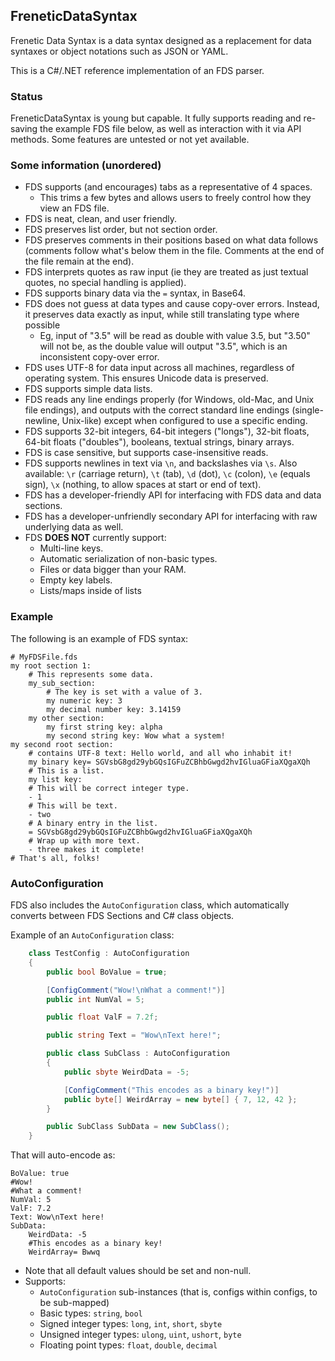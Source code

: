 FreneticDataSyntax
------------------

Frenetic Data Syntax is a data syntax designed as a replacement for data syntaxes or object notations such as JSON or YAML.

This is a C#/.NET reference implementation of an FDS parser.

### Status

FreneticDataSyntax is young but capable. It fully supports reading and re-saving the example FDS file below, as well as interaction with it via API methods. Some features are untested or not yet available.

### Some information (unordered)

- FDS supports (and encourages) tabs as a representative of 4 spaces.
    - This trims a few bytes and allows users to freely control how they view an FDS file.
- FDS is neat, clean, and user friendly.
- FDS preserves list order, but not section order.
- FDS preserves comments in their positions based on what data follows (comments follow what's below them in the file. Comments at the end of the file remain at the end).
- FDS interprets quotes as raw input (ie they are treated as just textual quotes, no special handling is applied).
- FDS supports binary data via the `=` syntax, in Base64.
- FDS does not guess at data types and cause copy-over errors. Instead, it preserves data exactly as input, while still translating type where possible
    - Eg, input of "3.5" will be read as double with value 3.5, but "3.50" will not be, as the double value will output "3.5", which is an inconsistent copy-over error.
- FDS uses UTF-8 for data input across all machines, regardless of operating system. This ensures Unicode data is preserved.
- FDS supports simple data lists.
- FDS reads any line endings properly (for Windows, old-Mac, and Unix file endings), and outputs with the correct standard line endings (single-newline, Unix-like) except when configured to use a specific ending.
- FDS supports 32-bit integers, 64-bit integers ("longs"), 32-bit floats, 64-bit floats ("doubles"), booleans, textual strings, binary arrays.
- FDS is case sensitive, but supports case-insensitive reads.
- FDS supports newlines in text via `\n`, and backslashes via `\s`. Also available: `\r` (carriage return), `\t` (tab), `\d` (dot), `\c` (colon), `\e` (equals sign), `\x` (nothing, to allow spaces at start or end of text).
- FDS has a developer-friendly API for interfacing with FDS data and data sections.
- FDS has a developer-unfriendly secondary API for interfacing with raw underlying data as well.
- FDS **DOES NOT** currently support:
    - Multi-line keys.
    - Automatic serialization of non-basic types.
    - Files or data bigger than your RAM.
    - Empty key labels.
    - Lists/maps inside of lists

### Example

The following is an example of FDS syntax:

```fds
# MyFDSFile.fds
my root section 1:
    # This represents some data.
    my_sub_section:
        # The key is set with a value of 3.
        my numeric key: 3
        my decimal number key: 3.14159
    my other section:
        my first string key: alpha
        my second string key: Wow what a system!
my second root section:
    # contains UTF-8 text: Hello world, and all who inhabit it!
    my binary key= SGVsbG8gd29ybGQsIGFuZCBhbGwgd2hvIGluaGFiaXQgaXQh
    # This is a list.
    my list key:
    # This will be correct integer type.
    - 1
    # This will be text.
    - two
    # A binary entry in the list.
    = SGVsbG8gd29ybGQsIGFuZCBhbGwgd2hvIGluaGFiaXQgaXQh
    # Wrap up with more text.
    - three makes it complete!
# That's all, folks!
```

### AutoConfiguration

FDS also includes the `AutoConfiguration` class, which automatically converts between FDS Sections and C# class objects.

Example of an `AutoConfiguration` class:
```cs
    class TestConfig : AutoConfiguration
    {
        public bool BoValue = true;

        [ConfigComment("Wow!\nWhat a comment!")]
        public int NumVal = 5;

        public float ValF = 7.2f;

        public string Text = "Wow\nText here!";

        public class SubClass : AutoConfiguration
        {
            public sbyte WeirdData = -5;

            [ConfigComment("This encodes as a binary key!")]
            public byte[] WeirdArray = new byte[] { 7, 12, 42 };
        }

        public SubClass SubData = new SubClass();
    }
```

That will auto-encode as:

```fds
BoValue: true
#Wow!
#What a comment!
NumVal: 5
ValF: 7.2
Text: Wow\nText here!
SubData:
    WeirdData: -5
    #This encodes as a binary key!
    WeirdArray= Bwwq
```

- Note that all default values should be set and non-null.
- Supports:
    - `AutoConfiguration` sub-instances (that is, configs within configs, to be sub-mapped)
    - Basic types: `string`, `bool`
    - Signed integer types: `long`, `int`, `short`, `sbyte`
    - Unsigned integer types: `ulong`, `uint`, `ushort`, `byte`
    - Floating point types: `float`, `double`, `decimal`
